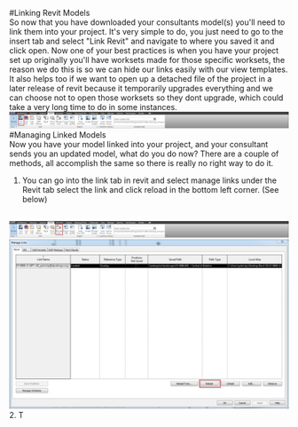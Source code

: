 #Linking Revit Models 
<br>
So now that you have downloaded your consultants model(s) you'll need to link them into your project. It's very simple to do, you just need to go to the insert tab and select "Link Revit" and navigate to where you saved it and click open. Now one of your best practices is when you have your project set up originally you'll have worksets made for those specific worksets, the reason we do this is so we can hide our links easily with our view templates. It also helps too if we want to open up a detached file of the project in a later release of revit because it temporarily upgrades everything and we can choose not to open those worksets so they dont upgrade, which could take a very long time to do in some instances. 
<img src="images/8/LinkRevitTab.png">
<br> 
#Managing Linked Models
<br>
Now you have your model linked into your project, and your consultant sends you an updated model, what do you do now? There are a couple of methods, all accomplish the same so there is really no right way to do it. 
<br>
1. You can go into the link tab in revit and select manage links under the Revit tab select the link and click reload in the bottom left corner. (See below) 
<br>
<img src="images/8/ManageLinksButton.png">
<br>
<img src="images/8/ReloadLinks.png">
2. T
